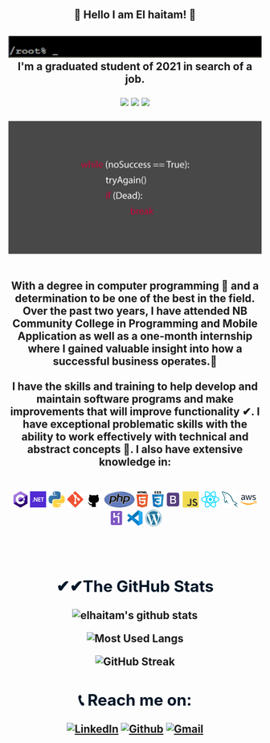 <h2 align="center"> 🎉 Hello I am El haitam! 🎉<h2>
<p align="center">
<img src="assets/welcome.gif"/></br>
I'm a graduated student of 2021 in search of a job.</p>
<div align="center">
<img src="https://badges.pufler.dev/visits/elhaitamH">
<img src="https://badges.pufler.dev/repos/elhaitamH">
<img src="https://badges.pufler.dev/commits/monthly/elhaitamH">
<br/><br/>
<img src="assets/main.jpg"></br>
</div></br>

 <p align="center"> With a degree in computer programming 📜 and a determination to be one of the best in the field. Over the past two years, I have attended NB Community College in Programming and Mobile Application as well as a one-month internship where I gained valuable insight into how a successful business operates.🏢</br><br/>
I have the skills and training to help develop and maintain software programs and make improvements that will improve functionality ✔. I have exceptional problematic skills with the ability to work effectively with technical and abstract concepts 🙌. I also have extensive knowledge in: </p><br/>

<div align="center">
<a href="https://en.wikipedia.org/wiki/C_Sharp_(programming_language)" title="C#"><img src="icons/csharp.png" /></a>
<a href="https://dotnet.microsoft.com/" title=".net"><img src="icons/dotnet.png" /></a>
<a href="https://www.python.org/" title="Python"><img src="icons/python.png" /></a>
<a href="https://git-scm.com/" title="Git"><img src="icons/git.png" /></a>
<a href="https://github.com/" title="GitHub"><img src="icons/github-dark.png" /></a>
<a href="https://www.php.net/" title="php"><img src="icons/php.png" /></a>
<a href="https://developer.mozilla.org/en-US/docs/Learn/CSS" title="HTML CSS"><img src="icons/htmlcss.png" /></a>
<a href="https://getbootstrap.com/" title="Bootstrap"><img src="icons/bootstrap.png" /></a>
<a href="https://en.wikipedia.org/wiki/JavaScript" title="JavaScript"><img src="icons/javascript.png" /></a>
<a href="https://reactjs.org/" title="ReactJs"><img src="icons/react.png" /></a>
<a href="https://www.mysql.com/" title="MySql"><img src="icons/mysql.png" /></a>
<a href="https://aws.amazon.com/" title="AWS"><img src="icons/aws.png" /></a>
<a href="https://www.heroku.com/" title="Heroku"><img src="icons/heroku.png" /></a>
<a href="https://code.visualstudio.com/" title="Visual Studio Code"><img src="icons/vscode.png" /></a>
<a href="https://wordpress.org/" title="WordPress"><img src="icons/wordpress.png" /></a><br/>
<br/><br/>

<h2 style=color:#011627;font-weight:bold> ✔✔The  GitHub Stats</h2>
</div>

<div align="center">

![elhaitam's github stats](https://github-readme-stats.vercel.app/api?username=elhaitamH&show_icons=true&count_private=true&theme=nightowl&icon_color=)

![Most Used Langs](https://github-readme-stats.vercel.app/api/top-langs/?username=elhaitamH&layout=nightowl&theme=nightowl&icon_color=00ffff)

![GitHub Streak](http://github-readme-streak-stats.herokuapp.com?user=elhaitamH&theme=nightowl&currStreakNum=00ffff&currStreakLabel=00ffff&fire=orange&sideLabels=00ffff&bg_color=00ffff)



<h2 style=color:#011627;font-weight:bold> 📞 Reach me on:</h2>

<a href="https://www.linkedin.com/in/elhaitam-hammoucha-121577205/" target="_blank"><img alt="LinkedIn" src="https://img.shields.io/badge/linkedin-%230077B5.svg?&style=for-the-badge&logo=linkedin&logoColor=white" /></a>
<a href="https://github.com/elhaitamH" target="_blank"><img alt="Github" src="https://img.shields.io/badge/GitHub-%2312100E.svg?&style=for-the-badge&logo=Github&logoColor=white" /></a>
<a href="mailto: elhaitam1600@gmail.com" target="_blank"><img alt="Gmail" src="https://img.shields.io/badge/Gmail-%FF69B4.svg?&style=for-the-badge&logo=Gmail&logoColor=white&color=red" /></a></div>
